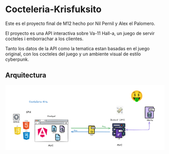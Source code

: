# Cocteleria-Krisfuksito
Este es el proyecto final de M12 hecho por Nil Pernil y Alex el Palomero.

El proyecto es una API interactiva sobre Va-11 Hall-a,
un juego de servir cocteles i emborrachar a los clientes.

Tanto los datos de la API como la tematica
estan basadas en el juego original,
con los cocteles del juego y un ambiente visual de estilo cyberpunk.

## Arquitectura
![](arquitectura.webp)
